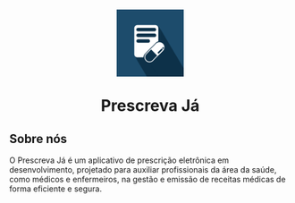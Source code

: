 <h1 align="center">
  <img width="120" src="logo.png" style="borderRadius:50%"/>
  <p>Prescreva Já</p>
</h1>

<h2>Sobre nós</h2>
<p>O Prescreva Já é um aplicativo de prescrição eletrônica em desenvolvimento, projetado para auxiliar profissionais da área da saúde, como médicos e enfermeiros, na gestão e emissão de receitas médicas de forma eficiente e segura.</p>
